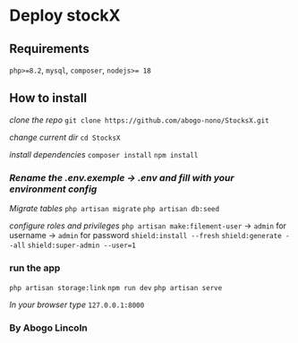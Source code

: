 # Deploy stockX

## Requirements
`php>=8.2`, `mysql`, `composer`, `nodejs>= 18`

## How to install
*clone the repo*
`git clone https://github.com/abogo-nono/StocksX.git`

*change current dir*
`cd StocksX`

*install dependencies*
`composer install`
`npm install`

### *Rename the .env.exemple -> .env and fill with your environment config*

*Migrate tables*
`php artisan migrate`
`php artisan db:seed`

*configure roles and privileges*
`php artisan make:filement-user`
    -> `admin` for username
    -> `admin` for password
`shield:install --fresh`
`shield:generate --all`
`shield:super-admin --user=1`

### run the app
`php artisan storage:link`
`npm run dev`
`php artisan serve`

*In your browser type*
`127.0.0.1:8000`

### By Abogo Lincoln

